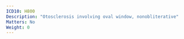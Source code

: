 ```yaml
---
ICD10: H800
Description: "Otosclerosis involving oval window, nonobliterative"
Matters: No
Weight: 0
---
```

